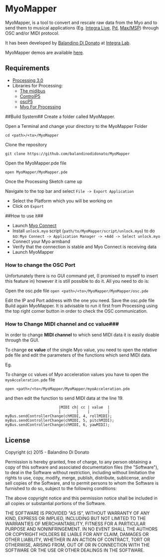 # MyoMapper #
MyoMapper, is a tool to convert and rescale raw data from the Myo and to send them to musical applications (Eg. [Integra Live](http://www.integralive.org), [Pd](https://puredata.info), [Max/MSP](https://cycling74.com/products/max/)) through OSC and/or MIDI protocol.

It has been developed by [Balandino Di Donato](http://www.balandinodidonato.com) at [Integra Lab](http://www.integra.io/lab).

MyoMapper demos are available [here](https://vimeo.com/album/3313801). 
## Requirements ##

- [Processing 3.0](https://processing.org/download/)
- Libraries for Processing:
  - [The midibus](http://www.smallbutdigital.com/themidibus.php)
  - [ControlP5](http://www.sojamo.de/libraries/controlP5/)
  - [oscP5](http://www.sojamo.de/libraries/oscP5/)
  - [Myo For Processing](https://github.com/nok/myo-processing)

##Build System##
Create a folder called MyoMapper.

Open a Terminal and change your directory to the MyoMapper Folder

`cd <path>/<to>/MyoMapper`

Clone the repository

`git clone https://github.com/balandinodidonato/MyoMapper`

Open the MyoMapper.pde file

`open MyoMapper/MyoMapper.pde`

Once the Processing Sketch came up

Navigate to the top bar and select `File -> Export Application`

- Select the Platform which you will be working on
- Click on `Export`

##How to use it##

- Launch [Myo Connect](https://developer.thalmic.com/downloads)
- Install `unlock.myo`  script (`path/to/MyoMapper/script/unlock.myo`) to do so:
`Myo Connect -> Application Manager -> +Add -> Select unlock.myo`
- Connect your Myo armband
- Verify that the connection is stable and Myo Connect is receiving data
- Launch MyoMapper

### How to change the OSC Port ###
Unfortunately there is no GUI command yet, (I promised to myself to insert this feature in) however it is still possible to do it. All you need to do is:

Open the osc.pde file
`open <path>/<to>/MyoMapper/MyoMapper/osc.pde`

Edit the IP and Port address with the one you need.
Save the osc.pde file
Build again MyoMapper. It is advisable to run it first from Processing using the top right corner button in order to check the OSC communication.

### How to Change MIDI  channel and cc value###
In order to change **MIDI channel** to which send MIDI data it is easily doable through the GUI.

To change **cc value** of the single Myo value, you need to open the relative pde file and edit the parameters of the functions which send MIDI data.

Eg.

To change cc values of Myo acceleration values you have to open the `myoAcceleration.pde` file

`open <path>/<to>/MyoMapper/MyoMapper/myoAcceleration.pde`

and then edit the function to send MIDI data at the line 19.

                            |MIDI ch| cc | value  |
                            |       |    |        |
    myBus.sendControllerChange(chMIDI, 4, rollMIDI);
    myBus.sendControllerChange(chMIDI, 5, pitchMIDI);
    myBus.sendControllerChange(chMIDI, 6, yawMIDI);
    

## License ##
Copyright (c)  2015 - Balandino Di Donato

Permission is hereby granted, free of charge, to any person obtaining a copy
of this software and associated documentation files (the "Software"), to deal
in the Software without restriction, including without limitation the rights
to use, copy, modify, merge, publish, distribute, sublicense, and/or sell
copies of the Software, and to permit persons to whom the Software is
furnished to do so, subject to the following conditions:

The above copyright notice and this permission notice shall be included in
all copies or substantial portions of the Software.

THE SOFTWARE IS PROVIDED "AS IS", WITHOUT WARRANTY OF ANY KIND, EXPRESS OR
IMPLIED, INCLUDING BUT NOT LIMITED TO THE WARRANTIES OF MERCHANTABILITY,
FITNESS FOR A PARTICULAR PURPOSE AND NONINFRINGEMENT. IN NO EVENT SHALL THE
AUTHORS OR COPYRIGHT HOLDERS BE LIABLE FOR ANY CLAIM, DAMAGES OR OTHER
LIABILITY, WHETHER IN AN ACTION OF CONTRACT, TORT OR OTHERWISE, ARISING FROM,
OUT OF OR IN CONNECTION WITH THE SOFTWARE OR THE USE OR OTHER DEALINGS IN
THE SOFTWARE.
